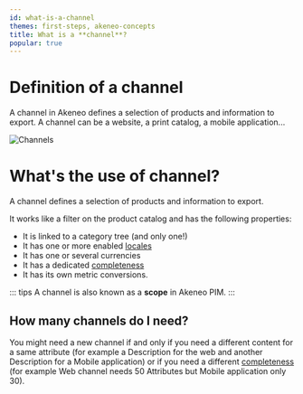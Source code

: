 ```yaml
---
id: what-is-a-channel
themes: first-steps, akeneo-concepts
title: What is a **channel**?
popular: true
---
```


# Definition of a channel
A channel in Akeneo defines a selection of products and information to export. A channel can be a website, a print catalog, a mobile application...

![Channels](../img/Settings_What-is-a-channels.svg)

# What's the use of channel?
A channel defines a selection of products and information to export.

It works like a filter on the product catalog and has the following properties:
- It is linked to a category tree (and only one!)
- It has one or more enabled [locales](what-is-a-locale.html)
- It has one or several currencies
- It has a dedicated [completeness](what-is-the-completeness.html)
- It has its own metric conversions.


::: tips
A channel is also known as a **scope** in Akeneo PIM.
:::

## How many channels do I need?

You might need a new channel if and only if you need a different content for a same attribute (for example a Description for the web and another Description for a Mobile application) or if you need a different [completeness](what-is-the-completeness.html) (for example Web channel needs 50 Attributes but Mobile application only 30).
